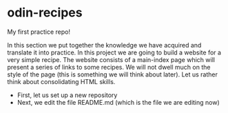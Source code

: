 # odin-recipes
My first practice repo!

In this section we put together the knowledge we have acquired and translate it into practice. 
In this project we are going to build a website for a very simple recipe. The website consists of a main-index page which will present a series of links to some recipes. We will not dwell much on the style of the page (this is something we will think about later). 
Let us rather think about consolidating HTML skills. 
- First, let us set up a new repository 
- Next, we edit the file README.md (which is the file we are editing now)